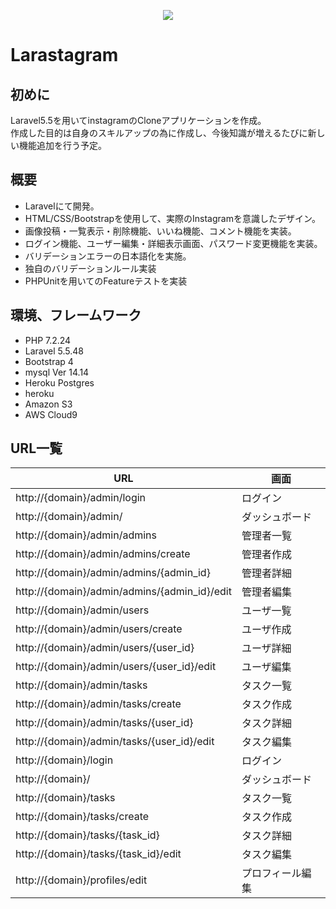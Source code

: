<p align="center"><img src="https://larastagram-backet.s3-ap-northeast-1.amazonaws.com/logo.png"></p>


Larastagram
====== 

## 初めに
Laravel5.5を用いてinstagramのCloneアプリケーションを作成。<br>
作成した目的は自身のスキルアップの為に作成し、今後知識が増えるたびに新しい機能追加を行う予定。

## 概要
- Laravelにて開発。
- HTML/CSS/Bootstrapを使用して、実際のInstagramを意識したデザイン。
- 画像投稿・一覧表示・削除機能、いいね機能、コメント機能を実装。
- ログイン機能、ユーザー編集・詳細表示画面、パスワード変更機能を実装。
- バリデーションエラーの日本語化を実施。
- 独自のバリデーションルール実装
- PHPUnitを用いてのFeatureテストを実装

## 環境、フレームワーク
- PHP 7.2.24
- Laravel 5.5.48
- Bootstrap 4
- mysql  Ver 14.14
- Heroku Postgres
- heroku
- Amazon S3
- AWS Cloud9

## URL一覧

URL | 画面 |
----| ---- |
http://{domain}/admin/login | ログイン |
http://{domain}/admin/ | ダッシュボード | 
http://{domain}/admin/admins | 管理者一覧 |
http://{domain}/admin/admins/create | 管理者作成 |
http://{domain}/admin/admins/{admin_id} | 管理者詳細 |
http://{domain}/admin/admins/{admin_id}/edit | 管理者編集 |
http://{domain}/admin/users | ユーザ一覧 |
http://{domain}/admin/users/create | ユーザ作成 |
http://{domain}/admin/users/{user_id} | ユーザ詳細 |
http://{domain}/admin/users/{user_id}/edit | ユーザ編集 |
http://{domain}/admin/tasks | タスク一覧 |
http://{domain}/admin/tasks/create | タスク作成 |
http://{domain}/admin/tasks/{user_id} | タスク詳細 |
http://{domain}/admin/tasks/{user_id}/edit | タスク編集 |
http://{domain}/login | ログイン |
http://{domain}/ | ダッシュボード |
http://{domain}/tasks | タスク一覧 |
http://{domain}/tasks/create | タスク作成 |
http://{domain}/tasks/{task_id} | タスク詳細 |
http://{domain}/tasks/{task_id}/edit | タスク編集 |
http://{domain}/profiles/edit | プロフィール編集 |
